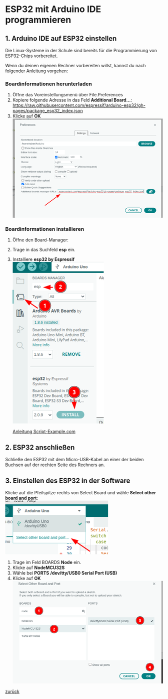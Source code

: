    <link rel="stylesheet" href="https://hi2272.github.io/StyleMD.css">

# ESP32 mit Arduino IDE programmieren
## 1. Arduino IDE auf ESP32 einstellen

Die Linux-Systeme in der Schule sind bereits für die Programmierung von ESP32-Chips vorbereitet. 


Wenn du deinen eigenen Rechner vorbereiten willst, kannst du nach folgender Anleitung vorgehen:  
### Boardinformationen herunterladen

1. Öffne das Voreinstellungsmenü über File.Preferences
2. Kopiere folgende Adresse in das Feld **Additional Board...**:
https://raw.githubusercontent.com/espressif/arduino-esp32/gh-pages/package_esp32_index.json  
3. Klicke auf **OK**
![Alt text](SC02.png)
### Boardinformationen installieren
1. Öffne den Board-Manager:
2. Trage in das Suchfeld **esp** ein.
3. Installiere **esp32 by Espressif**  
 ![Alt text](SC03.png)  

   [Anleitung Script-Example.com](https://www.script-example.com/esp32)

## 2. ESP32 anschließen
Schließe den ESP32 mit dem Micro-USB-Kabel an einer der beiden Buchsen auf der rechten Seite des Rechners an.
## 3. Einstellen des ESP32 in der Software
Klicke auf die Pfeilspitze rechts von Select Board und wähle **Select other board and port**:  
![Alt text](Sc01.png)
1. Trage im Feld BOARDS **Node** ein.  
2. Klicke auf **NodeMCU32S**  
3. Wähle bei **PORTS** **/dev/tty/USB0 Serial Port (USB)**
4. Klicke auf **OK**  
   ![Alt text](Sc05.png)


[zurück](../../index.html)   

